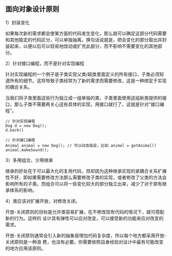 ## 面向对象设计原则

1）封装变化

如果每次新的需求都会使某方面的代码发生变化，那么就可以确定这部分代码需要和其他稳定的代码区分，可以单独抽离。换句话说就是，把会变化的部分取出并封装起来，以便以后可以轻易地改动或扩充此部分，而不影响不需要变化的其他部分。

2）针对接口编程，而不是针对实现编程

针对实现编程的一个例子是子类实现父类/超类里面定义的所有接口，子类必须知道所有的细节。这将导致子类经常为了新的需求而需要修改，这是一种绑定于实现的耦合关系。

当我们将子类里面这些行为独立成一组单独的类，子类里面使用这组新类提供的接口，那么子类不需要再关心这些具体的实现，用接口就行了。这就是针对“接口编程”。

```
// 针对实现编程
Dog d = new Dog();
d.bark()

// 针对接口编程
Animal animal = new Dog(); // 可以动态指定，比如 animal = getAnimal()
animal.makeSound();
```

3）多用组合，少用继承

继承的好处在于可以最大化的复用代码，但却因为这种继承实现的紧耦合关系扩展性不好，即如果需要修改方法那么需要修改子类的实现，或者修改了父类的方法会影响所有的子类。而组合可以将一些变化较大的部分独立出来，减少了对于原有继承体系的影响。

4）类应该对扩展开放，对修改关闭。

开放-关闭原则的目标是允许类容易扩展，在不修改现有代码的情况下，就可搭配新的行为。这样的
设计具有弹性可以应对改变，可以接受新的功能来应对改变的需求。

开放-关闭原则通常会引入新的抽象层增加代码复杂度，所以每个地方都采用开放-关闭原则是一种浪
费，也没有必要。你需要依照自身经验对设计中最有可能改变的地方应用该原则。
